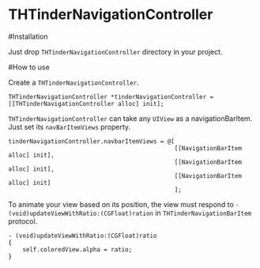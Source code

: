 THTinderNavigationController
============================

#Installation

Just drop `THTinderNavigationController` directory in your project.

#How to use

Create a `THTinderNavigationController`.

    THTinderNavigationController *tinderNavigationController = [[THTinderNavigationController alloc] init];


`THTinderNavigationController` can take any `UIView` as a navigationBarItem. Just set its `navBarItemViews` property.


    tinderNavigationController.navbarItemViews = @[
                                                   [[NavigationBarItem alloc] init],
                                                   [[NavigationBarItem alloc] init],
                                                   [[NavigationBarItem alloc] init]
                                                   ];

To animate your view based on its position, the view must respond to `- (void)updateViewWithRatio:(CGFloat)ration` in `THTinderNavigationBarItem` protocol.

    - (void)updateViewWithRatio:(CGFloat)ratio
    {
        self.coloredView.alpha = ratio;
    }
